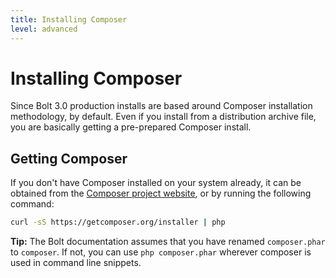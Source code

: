 ```yaml
---
title: Installing Composer
level: advanced
---
```

Installing Composer
===================

Since Bolt 3.0 production installs are based around Composer installation
methodology, by default. Even if you install from a distribution archive file,
you are basically getting a pre-prepared Composer install.

Getting Composer
----------------

If you don't have Composer installed on your system already, it can be obtained
from the [Composer project website][get-composer], or by running the following
command:

```bash
curl -sS https://getcomposer.org/installer | php
```

<p class="tip"><strong>Tip:</strong> The Bolt documentation assumes that you
have renamed <code>composer.phar</code> to <code>composer</code>. If not, you
can use <code>php composer.phar</code> wherever composer is used in command
line snippets.</p>

[get-composer]: https://getcomposer.org/download/